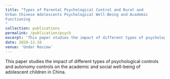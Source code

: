 ```yaml
---
title: "Types of Parental Psychological Control and Rural and
Urban Chinese Adolescents Psychological Well-Being and Academic
Functioning
"
collection: publications
permalink: /publication/psych
excerpt: 'This paper studies the impact of different types of psychological controls and autonomy controls on the academic and social well-being of adolescent children in China.'
date: 2020-12-10
venue: 'Under Review'
---
```

This paper studies the impact of different types of psychological controls and autonomy controls on the academic and social well-being of adolescent children in China.


